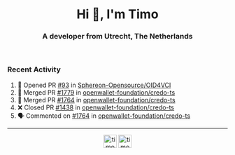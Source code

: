 <h1 align="center">Hi 👋, I'm Timo</h1>
<h3 align="center">A developer from Utrecht, The Netherlands</h3>
<br/>
<!-- https://github.com/rahuldkjain/github-profile-readme-generator --!>

<!--  <p align="left"><img src="https://github-readme-stats.vercel.app/api?username=timoglastra&show_icons=true&count_private=true&" alt="timoglastra" /></p> --!>

<!--
Github language stats
<p align="left"><img src="https://github-readme-stats.vercel.app/api/top-langs/?username=timoglastra&layout=compact" alt="timoglastra" /><p>
-->

<!-- Codestats language stats -->
<!-- <p align="left"><img src="https://codestats-readme.vercel.app/api/top-langs/?username=timoglastra&layout=compact&language_count=12" alt="timoglastra" /><p>    --!>
  
<h3>Recent Activity</h3>

<!--START_SECTION:activity-->
1. 💪 Opened PR [#93](https://github.com/Sphereon-Opensource/OID4VCI/pull/93) in [Sphereon-Opensource/OID4VCI](https://github.com/Sphereon-Opensource/OID4VCI)
2. 🎉 Merged PR [#1779](https://github.com/openwallet-foundation/credo-ts/pull/1779) in [openwallet-foundation/credo-ts](https://github.com/openwallet-foundation/credo-ts)
3. 🎉 Merged PR [#1764](https://github.com/openwallet-foundation/credo-ts/pull/1764) in [openwallet-foundation/credo-ts](https://github.com/openwallet-foundation/credo-ts)
4. ❌ Closed PR [#1438](https://github.com/openwallet-foundation/credo-ts/pull/1438) in [openwallet-foundation/credo-ts](https://github.com/openwallet-foundation/credo-ts)
5. 🗣 Commented on [#1764](https://github.com/openwallet-foundation/credo-ts/pull/1764#issuecomment-1969140910) in [openwallet-foundation/credo-ts](https://github.com/openwallet-foundation/credo-ts)
<!--END_SECTION:activity-->

---

<p align="center">
<a href="https://twitter.com/timoglastra" target="blank"><img align="center" src="https://cdn.jsdelivr.net/npm/simple-icons@3.0.1/icons/twitter.svg" alt="timoglastra" height="30" width="30" /></a>
<a href="https://linkedin.com/in/timoglastra" target="blank"><img align="center" src="https://cdn.jsdelivr.net/npm/simple-icons@3.0.1/icons/linkedin.svg" alt="timoglastra" height="30" width="30" /></a>
</p>



